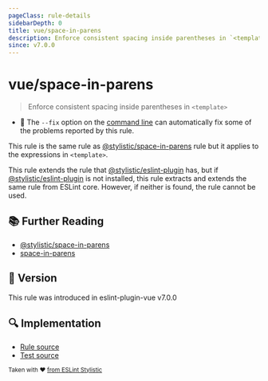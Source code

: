 ```yaml
---
pageClass: rule-details
sidebarDepth: 0
title: vue/space-in-parens
description: Enforce consistent spacing inside parentheses in `<template>`
since: v7.0.0
---
```


# vue/space-in-parens

> Enforce consistent spacing inside parentheses in `<template>`

- :wrench: The `--fix` option on the [command line](https://eslint.org/docs/user-guide/command-line-interface#fixing-problems) can automatically fix some of the problems reported by this rule.

This rule is the same rule as [@stylistic/space-in-parens] rule but it applies to the expressions in `<template>`.

This rule extends the rule that [@stylistic/eslint-plugin] has, but if [@stylistic/eslint-plugin] is not installed, this rule extracts and extends the same rule from ESLint core.
However, if neither is found, the rule cannot be used.

[@stylistic/eslint-plugin]: https://eslint.style/packages/default

## :books: Further Reading

- [@stylistic/space-in-parens]
- [space-in-parens]

[@stylistic/space-in-parens]: https://eslint.style/rules/default/space-in-parens
[space-in-parens]: https://eslint.org/docs/rules/space-in-parens

## :rocket: Version

This rule was introduced in eslint-plugin-vue v7.0.0

## :mag: Implementation

- [Rule source](https://github.com/vuejs/eslint-plugin-vue/blob/master/lib/rules/space-in-parens.js)
- [Test source](https://github.com/vuejs/eslint-plugin-vue/blob/master/tests/lib/rules/space-in-parens.js)

<sup>Taken with ❤️ [from ESLint Stylistic](https://eslint.style/rules/js/space-in-parens)</sup>
